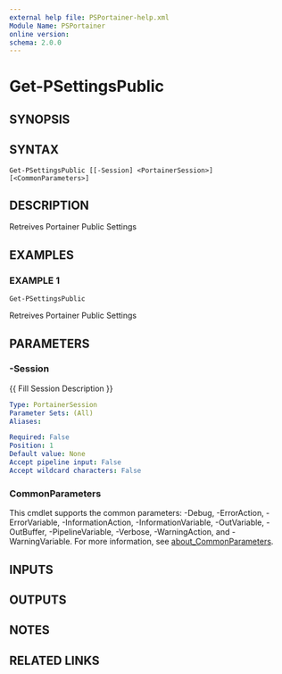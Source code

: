 ```yaml
---
external help file: PSPortainer-help.xml
Module Name: PSPortainer
online version:
schema: 2.0.0
---
```


# Get-PSettingsPublic

## SYNOPSIS

## SYNTAX

```
Get-PSettingsPublic [[-Session] <PortainerSession>] [<CommonParameters>]
```

## DESCRIPTION
Retreives Portainer Public Settings

## EXAMPLES

### EXAMPLE 1
```
Get-PSettingsPublic
```

Retreives Portainer Public Settings

## PARAMETERS

### -Session
{{ Fill Session Description }}

```yaml
Type: PortainerSession
Parameter Sets: (All)
Aliases:

Required: False
Position: 1
Default value: None
Accept pipeline input: False
Accept wildcard characters: False
```

### CommonParameters
This cmdlet supports the common parameters: -Debug, -ErrorAction, -ErrorVariable, -InformationAction, -InformationVariable, -OutVariable, -OutBuffer, -PipelineVariable, -Verbose, -WarningAction, and -WarningVariable. For more information, see [about_CommonParameters](http://go.microsoft.com/fwlink/?LinkID=113216).

## INPUTS

## OUTPUTS

## NOTES

## RELATED LINKS
